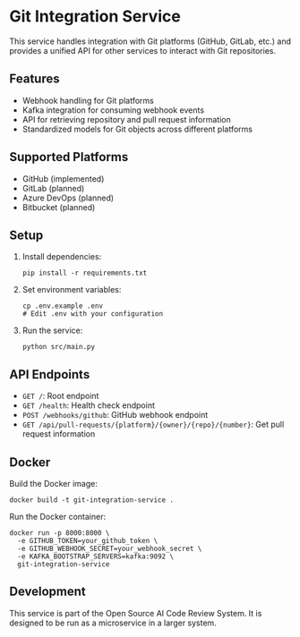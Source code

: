 # Git Integration Service

This service handles integration with Git platforms (GitHub, GitLab, etc.) and provides a unified API for other services to interact with Git repositories.

## Features

- Webhook handling for Git platforms
- Kafka integration for consuming webhook events
- API for retrieving repository and pull request information
- Standardized models for Git objects across different platforms

## Supported Platforms

- GitHub (implemented)
- GitLab (planned)
- Azure DevOps (planned)
- Bitbucket (planned)

## Setup

1. Install dependencies:
   ```
   pip install -r requirements.txt
   ```

2. Set environment variables:
   ```
   cp .env.example .env
   # Edit .env with your configuration
   ```

3. Run the service:
   ```
   python src/main.py
   ```

## API Endpoints

- `GET /`: Root endpoint
- `GET /health`: Health check endpoint
- `POST /webhooks/github`: GitHub webhook endpoint
- `GET /api/pull-requests/{platform}/{owner}/{repo}/{number}`: Get pull request information

## Docker

Build the Docker image:
```
docker build -t git-integration-service .
```

Run the Docker container:
```
docker run -p 8000:8000 \
  -e GITHUB_TOKEN=your_github_token \
  -e GITHUB_WEBHOOK_SECRET=your_webhook_secret \
  -e KAFKA_BOOTSTRAP_SERVERS=kafka:9092 \
  git-integration-service
```

## Development

This service is part of the Open Source AI Code Review System. It is designed to be run as a microservice in a larger system.
